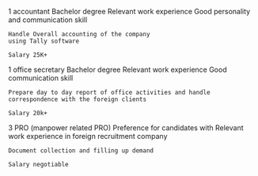 1 accountant 
    Bachelor degree
    Relevant work experience
    Good personality and communication skill

    Handle Overall accounting of the company
    using Tally software 

    Salary 25K+




1 office secretary
    Bachelor degree
    Relevant work experience
    Good communication skill

    Prepare day to day report of office activities and handle correspondence with the foreign clients

    Salary 20k+


3 PRO (manpower related PRO)
    Preference for candidates with Relevant work experience in foreign recruitment company 

    Document collection and filling up demand

    Salary negotiable